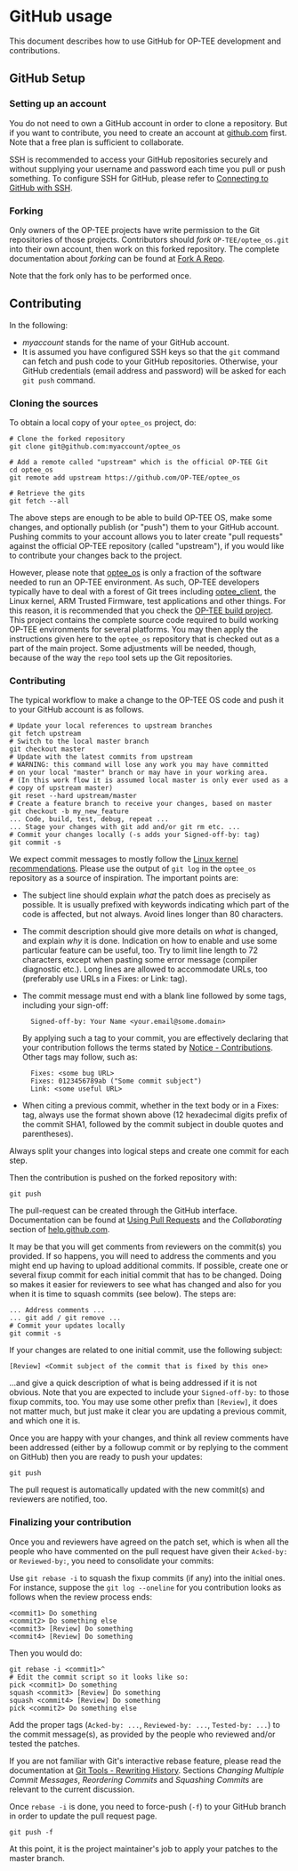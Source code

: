 GitHub usage
============

This document describes how to use GitHub for OP-TEE development and
contributions.


GitHub Setup
------------

### Setting up an account

You do not need to own a GitHub account in order to clone a repository. But if
you want to contribute, you need to create an account at
[github.com](https://github.com) first. Note that a free plan is sufficient to
collaborate.

SSH is recommended to access your GitHub repositories securely and without
supplying your username and password each time you pull or push something.
To configure SSH for GitHub, please refer to [Connecting to GitHub with SSH](
https://help.github.com/articles/connecting-to-github-with-ssh/).

### Forking

Only owners of the OP-TEE projects have write permission to the Git
repositories of those projects. Contributors should *fork*
`OP-TEE/optee_os.git` into their own account, then work on this forked
repository. The complete documentation about *forking* can be found at
[Fork A Repo](https://help.github.com/articles/fork-a-repo).

Note that the fork only has to be performed once.

Contributing
------------
In the following:

* *myaccount* stands for the name of your GitHub account.
* It is assumed you have configured SSH keys so that the `git` command can
fetch and push code to your GitHub repositories. Otherwise, your GitHub
credentials (email address and password) will be asked for each `git push`
command.

### Cloning the sources

To obtain a local copy of your `optee_os` project, do:

    # Clone the forked repository
    git clone git@github.com:myaccount/optee_os

    # Add a remote called "upstream" which is the official OP-TEE Git
    cd optee_os
    git remote add upstream https://github.com/OP-TEE/optee_os

    # Retrieve the gits
    git fetch --all

The above steps are enough to be able to build OP-TEE OS, make some changes,
and optionally publish (or "push") them to your GitHub account.
Pushing commits to your account allows you to later create "pull requests"
against the official OP-TEE repository (called "upstream"), if you would
like to contribute your changes back to the project.

However, please note that [optee_os](https://github.com/OP-TEE/optee_os]) is
only a fraction of the software needed to run an OP-TEE environment. As such,
OP-TEE developers typically have to deal with a forest of Git trees including
[optee_client](https://github.com/OP-TEE/optee_client]), the Linux kernel,
ARM Trusted Firmware, test applications and other things. For this reason, it
is recommended that you check the
[OP-TEE build project](https://github.com/OP-TEE/build). This project contains
the complete source code required to build working OP-TEE environments for
several platforms. You may then apply the instructions given here to the
`optee_os` repository that is checked out as a part of the main project. Some
adjustments will be needed, though, because of the way the `repo` tool sets up
the Git repositories.

### Contributing

The typical workflow to make a change to the OP-TEE OS code and push it to
your GitHub account is as follows.

    # Update your local references to upstream branches
    git fetch upstream
    # Switch to the local master branch
    git checkout master
    # Update with the latest commits from upstream
    # WARNING: this command will lose any work you may have committed
    # on your local "master" branch or may have in your working area.
    # (In this work flow it is assumed local master is only ever used as a
    # copy of upstream master)
    git reset --hard upstream/master
    # Create a feature branch to receive your changes, based on master
    git checkout -b my_new_feature
    ... Code, build, test, debug, repeat ...
    ... Stage your changes with git add and/or git rm etc. ...
    # Commit your changes locally (-s adds your Signed-off-by: tag)
    git commit -s

We expect commit messages to mostly follow the [Linux kernel recommendations](
https://www.kernel.org/doc/Documentation/process/submitting-patches.rst).
Please use the output of `git log` in the `optee_os` repository  as a source of
inspiration. The important points are:

- The subject line should explain *what* the patch does as precisely as
possible. It is usually prefixed with keywords indicating which part of the
code is affected, but not always. Avoid lines longer than 80 characters.
- The commit description should give more details on *what* is changed, and
explain *why* it is done. Indication on how to enable and use some particular
feature can be useful, too. Try to limit line length to 72 characters, except
when pasting some error message (compiler diagnostic etc.). Long lines are
allowed to accommodate URLs, too (preferably use URLs in a Fixes: or Link:
tag).
- The commit message must end with a blank line followed by some tags,
including your sign-off:

        Signed-off-by: Your Name <your.email@some.domain>

  By applying such a tag to your commit, you are effectively declaring that your
contribution follows the terms stated by
[Notice - Contributions](../Notice.md#contributions). Other tags may follow,
such as:

        Fixes: <some bug URL>
        Fixes: 0123456789ab ("Some commit subject")
        Link: <some useful URL>

- When citing a previous commit, whether in the text body or in a Fixes: tag,
always use the format shown above (12 hexadecimal digits prefix of the commit
SHA1, followed by the commit subject in double quotes and parentheses).

Always split your changes into logical steps and create one commit for each
step.

Then the contribution is pushed on the forked repository with:

    git push

The pull-request can be created through the GitHub interface. Documentation
can be found at
[Using Pull Requests](https://help.github.com/articles/using-pull-requests) and
the *Collaborating* section of [help.github.com](https://help.github.com<).

It may be that you will get comments from reviewers on the commit(s) you provided.
If so happens, you will need to address the comments and you might end up having
to upload additional commits. If possible, create one or several fixup commit for
each initial commit that has to be changed. Doing so makes it easier for
reviewers to see what has changed and also for you when it is time to squash
commits (see below). The steps are:

    ... Address comments ...
    ... git add / git remove ...
    # Commit your updates locally
    git commit -s

If your changes are related to one initial commit, use the following subject:

    [Review] <Commit subject of the commit that is fixed by this one>

...and give a quick description of what is being addressed if it is not
obvious. Note that you are expected to include your `Signed-off-by:` to those
fixup commits, too. You may use some other prefix than `[Review]`, it does not
matter much, but just make it clear you are updating a previous commit, and
which one it is.

Once you are happy with your changes, and think all review comments have been
addressed (either by a followup commit or by replying to the comment on GitHub)
then you are ready to push your updates:

    git push

The pull request is automatically updated with the new commit(s) and reviewers
are notified, too.

### Finalizing your contribution

Once you and reviewers have agreed on the patch set, which is when all the
people who have commented on the pull request have given their `Acked-by:` or
`Reviewed-by:`, you need to consolidate your commits:

Use `git rebase -i` to squash the fixup commits (if any) into the initial
ones. For instance, suppose the `git log --oneline` for you contribution looks
as follows when the review process ends:

    <commit1> Do something
    <commit2> Do something else
    <commit3> [Review] Do something
    <commit4> [Review] Do something

Then you would do:

    git rebase -i <commit1>^
    # Edit the commit script so it looks like so:
    pick <commit1> Do something
    squash <commit3> [Review] Do something
    squash <commit4> [Review] Do something
    pick <commit2> Do something else

Add the proper tags (`Acked-by: ...`, `Reviewed-by: ...`, `Tested-by: ...`) to
the commit message(s), as provided by the people who reviewed and/or tested the
patches.

If you are not familiar with Git's interactive rebase feature, please read the
documentation at [Git Tools - Rewriting History](
https://git-scm.com/book/en/v2/Git-Tools-Rewriting-History). Sections
*Changing Multiple Commit Messages*, *Reordering Commits* and *Squashing
Commits* are relevant to the current discussion.

Once `rebase -i` is done, you need to force-push (`-f`) to your GitHub branch
in order to update the pull request page.

    git push -f

At this point, it is the project maintainer's job to apply your patches to the
master branch.
